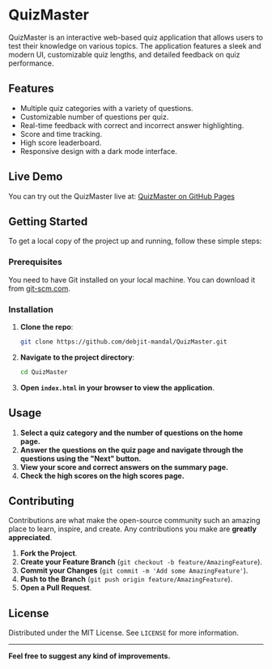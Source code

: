 
# QuizMaster

QuizMaster is an interactive web-based quiz application that allows users to test their knowledge on various topics. The application features a sleek and modern UI, customizable quiz lengths, and detailed feedback on quiz performance.

## Features

- Multiple quiz categories with a variety of questions.
- Customizable number of questions per quiz.
- Real-time feedback with correct and incorrect answer highlighting.
- Score and time tracking.
- High score leaderboard.
- Responsive design with a dark mode interface.

## Live Demo

You can try out the QuizMaster live at: [QuizMaster on GitHub Pages](https://debjit-mandal.github.io/QuizMaster)


## Getting Started

To get a local copy of the project up and running, follow these simple steps:

### Prerequisites

You need to have Git installed on your local machine. You can download it from [git-scm.com](https://git-scm.com/).

### Installation

1. **Clone the repo**:

   ```sh
   git clone https://github.com/debjit-mandal/QuizMaster.git
   ```

2. **Navigate to the project directory**:

   ```sh
   cd QuizMaster
   ```

3. **Open `index.html` in your browser to view the application**.

## Usage

1. **Select a quiz category and the number of questions on the home page.**
2. **Answer the questions on the quiz page and navigate through the questions using the "Next" button.**
3. **View your score and correct answers on the summary page.**
4. **Check the high scores on the high scores page.**

## Contributing

Contributions are what make the open-source community such an amazing place to learn, inspire, and create. Any contributions you make are **greatly appreciated**.

1. **Fork the Project**.
2. **Create your Feature Branch** (`git checkout -b feature/AmazingFeature`).
3. **Commit your Changes** (`git commit -m 'Add some AmazingFeature'`).
4. **Push to the Branch** (`git push origin feature/AmazingFeature`).
5. **Open a Pull Request**.

## License

Distributed under the MIT License. See `LICENSE` for more information.

----------------------------------------------------------------

**Feel free to suggest any kind of improvements.**